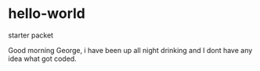 # hello-world
starter packet

Good morning George, i have been up all night drinking and I dont have any idea what got coded. 
